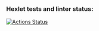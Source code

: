 ### Hexlet tests and linter status:
[![Actions Status](https://github.com/domospb/python-project-lvl1/workflows/hexlet-check/badge.svg)](https://github.com/domospb/python-project-lvl1/actions)
